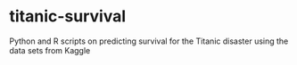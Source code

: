 # titanic-survival
Python and R scripts on predicting survival for the Titanic disaster using the data sets from Kaggle
